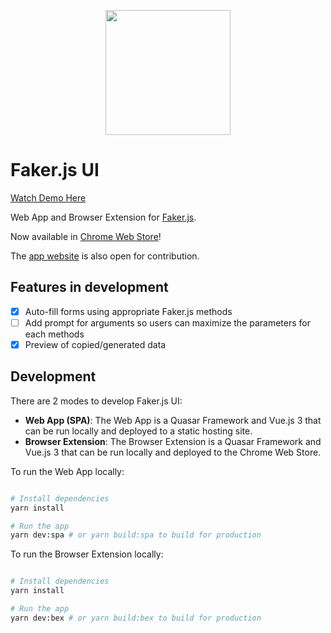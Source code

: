 <p align="center"><img width="200px" src="./faker-js-ui-logo.png"></p>

# Faker.js UI

[Watch Demo Here](https://youtu.be/QYoqCh-wj_Q)

Web App and Browser Extension for [Faker.js](https://fakerjs.dev/).

Now available in [Chrome Web Store](https://chrome.google.com/webstore/detail/fakerjs-ui/onahjokmphbfmdihclgeehajfnpkpaja)!

The [app website](https://github.com/jofftiquez/fakerjsui.com) is also open for contribution.

## Features in development

- [X] Auto-fill forms using appropriate Faker.js methods
- [ ] Add prompt for arguments so users can maximize the parameters for each methods
- [X] Preview of copied/generated data

## Development

There are 2 modes to develop Faker.js UI:
- **Web App (SPA)**: The Web App is a Quasar Framework and Vue.js 3 that can be run locally and deployed to a static hosting site.
- **Browser Extension**: The Browser Extension is a Quasar Framework and Vue.js 3 that can be run locally and deployed to the Chrome Web Store.

To run the Web App locally:

```bash

# Install dependencies
yarn install

# Run the app
yarn dev:spa # or yarn build:spa to build for production

```

To run the Browser Extension locally:

```bash

# Install dependencies
yarn install

# Run the app
yarn dev:bex # or yarn build:bex to build for production

```

<!-- GitAds-Verify: 7459IOQGRJ65FIXT5MUEC5BSW38J216Z -->
